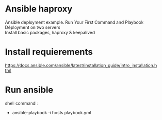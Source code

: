 # Ansible haproxy
Ansible deployment example. Run Your First Command and Playbook \
Déployment on two servers \
Install basic packages, haproxy & keepalived

# Install requierements
https://docs.ansible.com/ansible/latest/installation_guide/intro_installation.html

# Run ansible
shell command :
   - ansible-playbook -i hosts playbook.yml 
